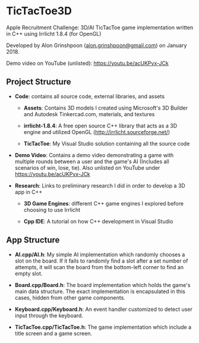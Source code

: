 # TicTacToe3D
Apple Recruitment Challenge: 3D/AI TicTacToe game implementation written in C++ using Irrlicht 1.8.4 (for OpenGL)

Developed by Alon Grinshpoon (alon.grinshpoon@gmail.com) on January 2018.

Demo video on YouTube (unlisted): https://youtu.be/acUKPvx-JCk

## Project Structure

- __Code__: contains all source code, external libraries, and assets
  
  - __Assets__: Contains 3D models I created using Microsoft's 3D Builder and Autodesk Tinkercad.com, materials, and textures
  
  - __irrlicht-1.8.4__: A free open source C++ library that acts as a 3D engine and utilized OpenGL (http://irrlicht.sourceforge.net/)
  
  - __TicTacToe__: My Visual Studio solution containing all the source code
 
- __Demo Video__: Contains a demo video demonstrating a game with multiple rounds between a user and the game's AI (Includes all scenarios of win, lose, tie). Also unlisted on YouTube under https://youtu.be/acUKPvx-JCk
 
- __Research__: Links to preliminary research I did in order to develop a 3D app in C++

  - __3D Game Engines__: different C++ game engines I explored before choosing to use Irrlicht
  
  - __Cpp IDE__: A tutorial on how C++ development in Visual Studio
  
## App Structure
  
  - __AI.cpp/AI.h__: My simple AI implementation which randomly chooses a slot on the board. If it fails to randomly find a slot after a set number of attempts, it will scan the board from the bottom-left corner to find an empty slot.
  
  - __Board.cpp/Board.h__: The board implementation which holds the game's main data structure. The exact implementation is encapsulated in this cases, hidden from other game components.

  - __Keyboard.cpp/Keyboard.h__: An event handler customized to detect user input through the keyboard.

  - __TicTacToe.cpp/TicTacToe.h__: The game implementation which include a title screen and a game screen.
